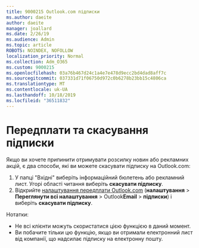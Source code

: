 ```yaml
---
title: 9000215 Outlook.com підписки
ms.author: daeite
author: daeite
manager: joallard
ms.date: 2/26/19
ms.audience: Admin
ms.topic: article
ROBOTS: NOINDEX, NOFOLLOW
localization_priority: Normal
ms.collection: Adm_O365
ms.custom: 9000215
ms.openlocfilehash: 03a76b467d24c1a4e7e478d9ecc2bd4dad8aff7c
ms.sourcegitcommit: 037331d71f06750d972c0b6278b23bb15c4806ca
ms.translationtype: MT
ms.contentlocale: uk-UA
ms.lasthandoff: 10/18/2019
ms.locfileid: "36511832"
---
```

# <a name="subscriptions-and-unsubscribing"></a>Передплати та скасування підписки

Якщо ви хочете припинити отримувати розсилку новин або рекламних акцій, є два способи, які ви можете скасувати підписку на Outlook.com:

1. У папці "Вхідні" виберіть інформаційний бюлетень або рекламний лист. Угорі області читання виберіть **скасувати підписку**.
2. Відкрийте [налаштування передплати Outlook.com](https://outlook.live.com/mail/options/mail/brandsSubscriptions) (**налаштування** > **Переглянути всі налаштування** > Outlook**Email** > **підписки**) і виберіть **скасувати підписку**.

Нотатки:

- Не всі клієнти можуть скористатися цією функцією в даний момент.
- Ви побачите тільки цю функцію, якщо ви отримали електронний лист від компанії, що надсилає підписку на електронну пошту.